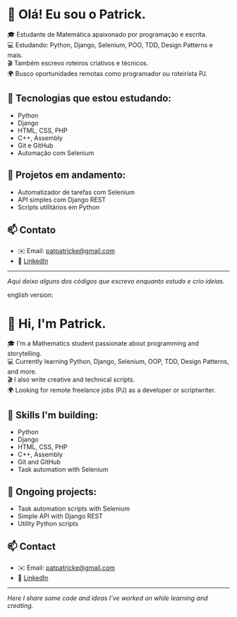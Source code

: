 # 👋 Olá! Eu sou o Patrick.

🎓 Estudante de Matemática apaixonado por programação e escrita.  
💻 Estudando: Python, Django, Selenium, POO, TDD, Design Patterns e mais.  
🎬 Também escrevo roteiros criativos e técnicos.  
🌍 Busco oportunidades remotas como programador ou roteirista PJ.

## 💼 Tecnologias que estou estudando:
- Python 
- Django 
- HTML, CSS, PHP 
- C++, Assembly
- Git e GitHub 
- Automação com Selenium

## 🚀 Projetos em andamento:
- Automatizador de tarefas com Selenium
- API simples com Django REST
- Scripts utilitários em Python

## 📫 Contato
- ✉️ Email: patpatricke@gmail.com  
- 💼 [LinkedIn](https://www.linkedin.com/in/patrick-pasold-27ba942a5)

---
*Aqui deixo alguns dos códigos que escrevo enquanto estudo e crio ideias.*

english version:

# 👋 Hi, I'm Patrick.

🎓 I'm a Mathematics student passionate about programming and storytelling.  
💻 Currently learning Python, Django, Selenium, OOP, TDD, Design Patterns, and more.  
🎬 I also write creative and technical scripts.  
🌍 Looking for remote freelance jobs (PJ) as a developer or scriptwriter.

## 💼 Skills I'm building:
- Python 
- Django 
- HTML, CSS, PHP 
- C++, Assembly 
- Git and GitHub 
- Task automation with Selenium

## 🚀 Ongoing projects:
- Task automation scripts with Selenium
- Simple API with Django REST
- Utility Python scripts

## 📫 Contact
- ✉️ Email: patpatricke@gmail.com  
- 💼 [LinkedIn](https://www.linkedin.com/in/patrick-pasold-27ba942a5)

---
*Here I share some code and ideas I’ve worked on while learning and creating.*
